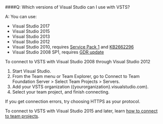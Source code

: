 ####Q: Which versions of Visual Studio can I use with VSTS?

A: You can use:

* Visual Studio 2017
* Visual Studio 2015
* Visual Studio 2013
* Visual Studio 2012
* Visual Studio 2010, 
requires [Service Pack 1](https://www.microsoft.com/download/details.aspx?id=29082) 
and [KB2662296](http://support.microsoft.com/kb/2662296)
* Visual Studio 2008 SP1, requires [GDR update](http://support.microsoft.com/kb/2673642)

To connect to VSTS with Visual Studio 2008 through Visual Studio 2012

1.	Start Visual Studio.
2.	From the Team menu or Team Explorer, 
go to Connect to Team Foundation Server > Select Team Projects > Servers.
3.	Add your VSTS organization ({yourorganization}.visualstudio.com).
4.	Select your team project, 
and finish connecting.

If you get connection errors, try choosing HTTPS as your protocol.

To connect to VSTS with Visual Studio 2015 and later, 
learn [how to connect to team projects](../user-guide/connect-team-projects.md). 
